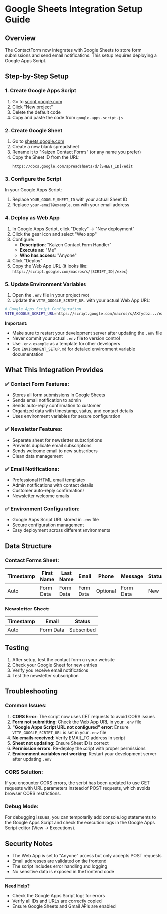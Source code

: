 # Google Sheets Integration Setup Guide

## Overview
The ContactForm now integrates with Google Sheets to store form submissions and send email notifications. This setup requires deploying a Google Apps Script.

## Step-by-Step Setup

### 1. Create Google Apps Script
1. Go to [script.google.com](https://script.google.com/)
2. Click "New project"
3. Delete the default code
4. Copy and paste the code from `google-apps-script.js`

### 2. Create Google Sheet
1. Go to [sheets.google.com](https://sheets.google.com/)
2. Create a new blank spreadsheet
3. Rename it to "Kaizen Contact Forms" (or any name you prefer)
4. Copy the Sheet ID from the URL:
   ```
   https://docs.google.com/spreadsheets/d/[SHEET_ID]/edit
   ```

### 3. Configure the Script
In your Google Apps Script:
1. Replace `YOUR_GOOGLE_SHEET_ID` with your actual Sheet ID
2. Replace `your-email@example.com` with your email address

### 4. Deploy as Web App
1. In Google Apps Script, click "Deploy" → "New deployment"
2. Click the gear icon and select "Web app"
3. Configure:
   - **Description**: "Kaizen Contact Form Handler"
   - **Execute as**: "Me"
   - **Who has access**: "Anyone"
4. Click "Deploy"
5. Copy the Web App URL (it looks like: `https://script.google.com/macros/s/[SCRIPT_ID]/exec`)

### 5. Update Environment Variables
1. Open the `.env` file in your project root
2. Update the `VITE_GOOGLE_SCRIPT_URL` with your actual Web App URL:

```bash
# Google Apps Script Configuration
VITE_GOOGLE_SCRIPT_URL=https://script.google.com/macros/s/AKfycbz.../exec
```

**Important:** 
- Make sure to restart your development server after updating the `.env` file
- Never commit your actual `.env` file to version control
- Use `.env.example` as a template for other developers
- See `ENVIRONMENT_SETUP.md` for detailed environment variable documentation

## What This Integration Provides

### ✅ Contact Form Features:
- Stores all form submissions in Google Sheets
- Sends email notification to admin
- Sends auto-reply confirmation to customer
- Organized data with timestamp, status, and contact details
- Uses environment variables for secure configuration

### ✅ Newsletter Features:
- Separate sheet for newsletter subscriptions
- Prevents duplicate email subscriptions
- Sends welcome email to new subscribers
- Clean data management

### ✅ Email Notifications:
- Professional HTML email templates
- Admin notifications with contact details
- Customer auto-reply confirmations
- Newsletter welcome emails

### ✅ Environment Configuration:
- Google Apps Script URL stored in `.env` file
- Secure configuration management
- Easy deployment across different environments

## Data Structure

### Contact Forms Sheet:
| Timestamp | First Name | Last Name | Email | Phone | Message | Status |
|-----------|------------|-----------|-------|-------|---------|---------|
| Auto | Form Data | Form Data | Form Data | Optional | Form Data | New |

### Newsletter Sheet:
| Timestamp | Email | Status |
|-----------|-------|--------|
| Auto | Form Data | Subscribed |

## Testing

1. After setup, test the contact form on your website
2. Check your Google Sheet for new entries
3. Verify you receive email notifications
4. Test the newsletter subscription

## Troubleshooting

### Common Issues:
1. **CORS Error**: The script now uses GET requests to avoid CORS issues
2. **Form not submitting**: Check the Web App URL in your `.env` file
3. **"Google Apps Script URL not configured" error**: Ensure `VITE_GOOGLE_SCRIPT_URL` is set in your `.env` file
4. **No emails received**: Verify EMAIL_TO address in script
5. **Sheet not updating**: Ensure Sheet ID is correct
6. **Permission errors**: Re-deploy the script with proper permissions
7. **Environment variables not working**: Restart your development server after updating `.env`

### CORS Solution:
If you encounter CORS errors, the script has been updated to use GET requests with URL parameters instead of POST requests, which avoids browser CORS restrictions.

### Debug Mode:
For debugging issues, you can temporarily add console.log statements to the Google Apps Script and check the execution logs in the Google Apps Script editor (View → Executions).

## Security Notes
- The Web App is set to "Anyone" access but only accepts POST requests
- Email addresses are validated on the frontend
- The script includes error handling and logging
- No sensitive data is exposed in the frontend code

---

**Need Help?** 
- Check the Google Apps Script logs for errors
- Verify all IDs and URLs are correctly copied
- Ensure Google Sheets and Gmail APIs are enabled
